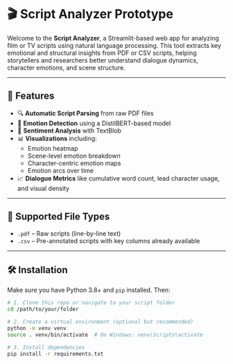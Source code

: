 # 🎬 Script Analyzer Prototype

Welcome to the **Script Analyzer**, a Streamlit-based web app for analyzing film or TV scripts using natural language processing. This tool extracts key emotional and structural insights from PDF or CSV scripts, helping storytellers and researchers better understand dialogue dynamics, character emotions, and scene structure.

---

## 🚀 Features

- 🔍 **Automatic Script Parsing** from raw PDF files
- 🧠 **Emotion Detection** using a DistilBERT-based model
- 💬 **Sentiment Analysis** with TextBlob
- 📊 **Visualizations** including:
  - Emotion heatmap
  - Scene-level emotion breakdown
  - Character-centric emotion maps
  - Emotion arcs over time
- 📈 **Dialogue Metrics** like cumulative word count, lead character usage, and visual density

---

## 📁 Supported File Types

- `.pdf` – Raw scripts (line-by-line text)
- `.csv` – Pre-annotated scripts with key columns already available

---

## 🛠️ Installation

Make sure you have Python 3.8+ and `pip` installed. Then:

```bash
# 1. Clone this repo or navigate to your script folder
cd /path/to/your/folder

# 2. Create a virtual environment (optional but recommended)
python -m venv venv
source . venv/bin/activate  # On Windows: venv\Scripts\activate

# 3. Install dependencies
pip install -r requirements.txt
